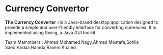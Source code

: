 <h1> Currency Convertor </h1>
<p><b>The Currency Converter </b> >is a Java-based desktop application designed to provide a simple and user-friendly interface for converting currencies. It is implemented using Swing, a Java GUI toolkit </p1>
<p>Team Memmbers : Ahmed Mohamed Nagy,Ahmed Mostafa,Sohila Saed,Andaa Hamda,Ranem Khaled</p>
